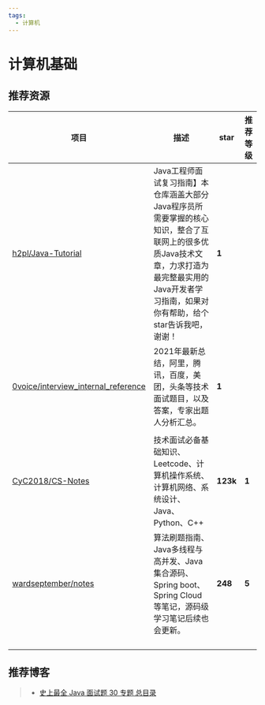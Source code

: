 ```yaml
---
tags:
  - 计算机
---
```

# 计算机基础

## 推荐资源

| **项目**                                                                             | **描述**                                                                                                                                                                                     | **star** | **推荐等级** |
| ------------------------------------------------------------------------------------------ | -------------------------------------------------------------------------------------------------------------------------------------------------------------------------------------------------- | -------------- | ------------------ |
| [h2pl/Java-Tutorial](https://github.com/h2pl/Java-Tutorial)                                   | Java工程师面试复习指南】本仓库涵盖大部分Java程序员所需要掌握的核心知识，整合了互联网上的很多优质Java技术文章，力求打造为最完整最实用的Java开发者学习指南，如果对你有帮助，给个star告诉我吧，谢谢！ | **1**    |                    |
| [0voice/interview_internal_reference](https://github.com/0voice/interview_internal_reference) | 2021年最新总结，阿里，腾讯，百度，美团，头条等技术面试题目，以及答案，专家出题人分析汇总。                                                                                                         | **1**    |                    |
|                                                                                            |                                                                                                                                                                                                    |                |                    |
| [CyC2018/CS-Notes](https://github.com/CyC2018/CS-Notes)                                       | 技术面试必备基础知识、Leetcode、计算机操作系统、计算机网络、系统设计、Java、Python、C++                                                                                                            | **123k** | **1**        |
| [wardseptember/notes](https://github.com/wardseptember/notes)                                 | 算法刷题指南、Java多线程与高并发、Java集合源码、Spring boot、Spring Cloud等笔记，源码级学习笔记后续也会更新。                                                                                      | **248**  | **5**        |
|                                                                                            |                                                                                                                                                                                                    |                |                    |
|                                                                                            |                                                                                                                                                                                                    |                |                    |
|                                                                                            |                                                                                                                                                                                                    |                |                    |
|                                                                                            |                                                                                                                                                                                                    |                |                    |

## 推荐博客

> * [史上最全 Java 面试题 30 专题 总目录](https://www.cnblogs.com/crazymakercircle/p/14365820.html)
